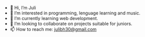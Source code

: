 - 👋 Hi, I’m Juli
- 👀 I’m interested in programming, lenguage learning and music.
- 🌱 I’m currently learning web development.
- 💞️ I’m looking to collaborate on projects suitable for juniors.
- 📫 How to reach me: julibh30@gmail.com

<!---
JuliBH/JuliBH is a ✨ special ✨ repository because its `README.md` (this file) appears on your GitHub profile.
You can click the Preview link to take a look at your changes.
--->
